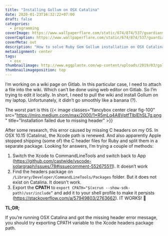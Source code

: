 ```yaml
---
title: "Installing Gollum on OSX Catalina"
date: 2020-01-23T16:32:22+07:00
draft: false
categories:
  - programming
coverImage: https://www.wallpaperflare.com/static/674/874/537/guardians-of-middle-earth-gollum-the-lord-of-the-rings-smeagol-wallpaper.jpg
coverCaption: https://www.wallpaperflare.com/static/674/874/537/guardians-of-middle-earth-gollum-the-lord-of-the-rings-smeagol-wallpaper.jpg
coverMeta: out
description: "How to solve Ruby Gem Gollum installation on OSX Catalina"
metaalignment: center
tags:
  - osx
thumbnailimage: http://www.eggplante.com/wp-content/uploads/2019/03/gollum-750x400.jpg
thumbnailimageposition: top
---
```


I’m working on a wiki page on Gitlab. In this particular case, I need to attach a file into the wiki. Which can’t be done using web editor on Gitlab. So I’m trying to edit it locally. In short, I need to pull the wiki and install Gollum on my laptop. Unfortunately, it didn’t go smoothly like a banana (?).

<!--more-->

The worst part is this
{{< image classes="fancybox center clear fig-100" src="https://miro.medium.com/max/2000/1*R5mLq4A8VptfTlbIEhSL7g.png" title="Installation failed due to missing header" >}}

After some research, this error caused by missing C headers on my OS. In OSX 10.15 (Catalina), the Xcode path is renewed. And also apparently Apple stopped shipping (some of) the C header files for Ruby and split them in a separate package. Looking for answers, I’m trying a couple of methods:

1. Switch the Xcode to CommandLineTools and switch back to App (https://github.com/castwide/vscode-solargraph/issues/78#issuecomment-552675511). It doesn’t work
2. Find the headers package on `/Library/Developer/CommandLineTools/Packages` folder. But it does not exist on Catalina. It doesn't work.
3. Export the **CPATH** to `export CPATH="$(xcrun --show-sdk-path)/usr/include”` and add it to your shell profile to make it persists (https://stackoverflow.com/a/57949803/2763662). IT WORKS! 🎉

**TL;DR;**

If you’re running OSX Catalina and got the missing header error message, you should try exporting CPATH variable to the Xcode headers package path.

